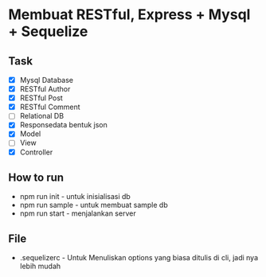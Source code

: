 # Membuat RESTful, Express + Mysql + Sequelize

## Task
- [x] Mysql Database
- [X] RESTful Author
- [x] RESTful Post
- [x] RESTful Comment
- [ ] Relational DB
- [x] Responsedata bentuk json
- [x] Model
- [ ] View
- [x] Controller

## How to run
- npm run init - untuk inisialisasi db
- npm run sample - untuk membuat sample db
- npm run start - menjalankan server

## File
- .sequelizerc - Untuk Menuliskan options yang biasa ditulis di cli, jadi nya lebih mudah
